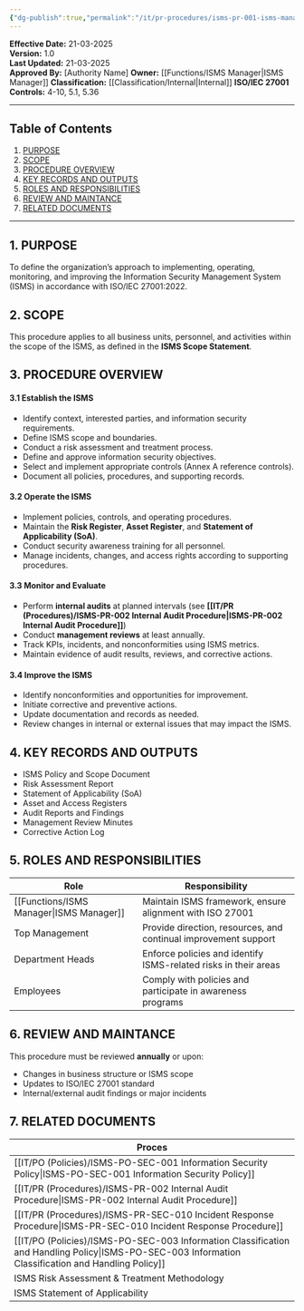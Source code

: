```yaml
---
{"dg-publish":true,"permalink":"/it/pr-procedures/isms-pr-001-isms-management-procedure/","tags":["procedure","ISMS"]}
---
```


 
**Effective Date:** 21-03-2025  
**Version:** 1.0  
**Last Updated:** 21-03-2025  
**Approved By:** [Authority Name]
**Owner:** [[Functions/ISMS Manager\|ISMS Manager]]
**Classification:** [[Classification/Internal\|Internal]]
**ISO/IEC 27001 Controls:** 4-10, 5.1, 5.36

---
## **Table of Contents**  
1. [PURPOSE](#purpose)  
2. [SCOPE](#scope)  
3. [PROCEDURE OVERVIEW](#procedure-overview)  
4. [KEY RECORDS AND OUTPUTS](#key-records-and-outputs)  
5. [ROLES AND RESPONSIBILITIES](#roles-and-responsobilities)  
6. [REVIEW AND MAINTANCE](#review-and-maintance)  
7. [RELATED DOCUMENTS](#related-documents)  

---
## **1. PURPOSE**  
To define the organization’s approach to implementing, operating, monitoring, and improving the Information Security Management System (ISMS) in accordance with ISO/IEC 27001:2022.
## **2. SCOPE**
This procedure applies to all business units, personnel, and activities within the scope of the ISMS, as defined in the **ISMS Scope Statement**.
 
## **3. PROCEDURE OVERVIEW**
 
 #### 3.1 Establish the ISMS
- Identify context, interested parties, and information security requirements.
- Define ISMS scope and boundaries.
- Conduct a risk assessment and treatment process.
- Define and approve information security objectives.
- Select and implement appropriate controls (Annex A reference controls).
- Document all policies, procedures, and supporting records.
#### 3.2 Operate the ISMS
- Implement policies, controls, and operating procedures.
- Maintain the **Risk Register**, **Asset Register**, and **Statement of Applicability (SoA)**.
- Conduct security awareness training for all personnel.
- Manage incidents, changes, and access rights according to supporting procedures.
#### 3.3 Monitor and Evaluate
- Perform **internal audits** at planned intervals (see **[[IT/PR (Procedures)/ISMS-PR-002 Internal Audit Procedure\|ISMS-PR-002 Internal Audit Procedure]]**)
- Conduct **management reviews** at least annually.
- Track KPIs, incidents, and nonconformities using ISMS metrics.
- Maintain evidence of audit results, reviews, and corrective actions.
#### 3.4 Improve the ISMS
- Identify nonconformities and opportunities for improvement.
- Initiate corrective and preventive actions.
- Update documentation and records as needed.
- Review changes in internal or external issues that may impact the ISMS.
## **4. KEY RECORDS AND OUTPUTS**
- ISMS Policy and Scope Document
- Risk Assessment Report
- Statement of Applicability (SoA)
- Asset and Access Registers
- Audit Reports and Findings
- Management Review Minutes
- Corrective Action Log
## **5. ROLES AND RESPONSIBILITIES**

| Role             | Responsibility                                                  |
| ---------------- | --------------------------------------------------------------- |
| [[Functions/ISMS Manager\|ISMS Manager]] | Maintain ISMS framework, ensure alignment with ISO 27001        |
| Top Management   | Provide direction, resources, and continual improvement support |
| Department Heads | Enforce policies and identify ISMS-related risks in their areas |
| Employees        | Comply with policies and participate in awareness programs      |
## **6. REVIEW AND MAINTANCE**  
This procedure must be reviewed **annually** or upon:
- Changes in business structure or ISMS scope
- Updates to ISO/IEC 27001 standard
- Internal/external audit findings or major incidents
## **7. RELATED DOCUMENTS**  

| Proces                                                             |
| ------------------------------------------------------------------ |
| [[IT/PO (Policies)/ISMS-PO-SEC-001 Information Security Policy\|ISMS-PO-SEC-001 Information Security Policy]]                    |
| [[IT/PR (Procedures)/ISMS-PR-002 Internal Audit Procedure\|ISMS-PR-002 Internal Audit Procedure]]                           |
| [[IT/PR (Procedures)/ISMS-PR-SEC-010 Incident Response Procedure\|ISMS-PR-SEC-010 Incident Response Procedure]]                    |
| [[IT/PO (Policies)/ISMS-PO-SEC-003 Information Classification and Handling Policy\|ISMS-PO-SEC-003 Information Classification and Handling Policy]] |
| ISMS Risk Assessment & Treatment Methodology                       |
| ISMS Statement of Applicability                                    |







